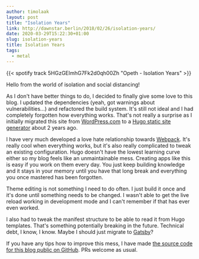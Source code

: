 ```yaml
---
author: timolaak
layout: post
title: "Isolation Years"
link: http://dawnstar.berlin/2018/02/26/isolation-years/
date: 2020-03-29T15:22:30+01:00
slug: isolation-years
title: Isolation Years
tags:
  - metal
---
```


{{< spotify track 5HGzGElmhG7Fk2d0qh00Zh "Opeth - Isolation Years" >}}

Hello from the world of isolation and social distancing!

As I don't have better things to do, I decided to finally give some love to this blog. I updated the dependencies (yeah, got warnings about vulnerabilities...) and refactored the build system. It's still not ideal and I had completely forgotten how everything works. That's not really a surprise as I initially migrated this site from [WordPress.com](https://wordpress.com) to a [Hugo static site generator](https://gohugo.io) about 2 years ago.

I have very much developed a love hate relationship towards [Webpack](https://webpack.js.org). It's really cool when everything works, but it's also really complicated to tweak an existing configuration. Hugo doesn't have the lowest learning curve either so my blog feels like an unmaintainable mess. Creating apps like this is easy if you work on them every day. You just keep building knowledge and it stays in your memory until you have that long break and everything you once mastered has been forgotten.

Theme editing is not something I need to do often. I just build it once and it's done until something needs to be changed. I wasn't able to get the live reload working in development mode and I can't remember if that has ever even worked.

I also had to tweak the manifest structure to be able to read it from Hugo templates. That's something potentially breaking in the future. Technical debt, I know, I know. Maybe I should just migrate to [Gatsby](https://www.gatsbyjs.org)?

If you have any tips how to improve this mess, I have made [the source code for this blog public on GitHub](https://github.com/tlaak/Dawnstar). PRs welcome as usual.
